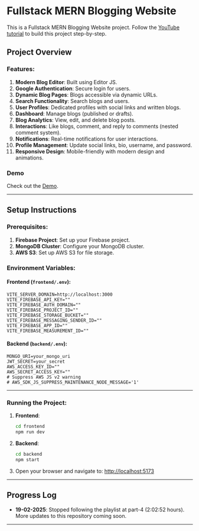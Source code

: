 # Fullstack MERN Blogging Website

This is a Fullstack MERN Blogging Website project. Follow the [YouTube tutorial](https://youtu.be/J7BGuuuvDDk?si=7RmyKdIl9bTGoBum) to build this project step-by-step.

## Project Overview

### Features:

1. **Modern Blog Editor**: Built using Editor JS.
2. **Google Authentication**: Secure login for users.
3. **Dynamic Blog Pages**: Blogs accessible via dynamic URLs.
4. **Search Functionality**: Search blogs and users.
5. **User Profiles**: Dedicated profiles with social links and written blogs.
6. **Dashboard**: Manage blogs (published or drafts).
7. **Blog Analytics**: View, edit, and delete blog posts.
8. **Interactions**: Like blogs, comment, and reply to comments (nested comment system).
9. **Notifications**: Real-time notifications for user interactions.
10. **Profile Management**: Update social links, bio, username, and password.
11. **Responsive Design**: Mobile-friendly with modern design and animations.

### Demo

Check out the [Demo](https://youtu.be/J7BGuuuvDDk).

---

## Setup Instructions

### Prerequisites:

1. **Firebase Project**: Set up your Firebase project.
2. **MongoDB Cluster**: Configure your MongoDB cluster.
3. **AWS S3**: Set up AWS S3 for file storage.

### Environment Variables:

#### Frontend (`frontend/.env`):

```
VITE_SERVER_DOMAIN=http://localhost:3000
VITE_FIREBASE_API_KEY=""
VITE_FIREBASE_AUTH_DOMAIN=""
VITE_FIREBASE_PROJECT_ID=""
VITE_FIREBASE_STORAGE_BUCKET=""
VITE_FIREBASE_MESSAGING_SENDER_ID=""
VITE_FIREBASE_APP_ID=""
VITE_FIREBASE_MEASUREMENT_ID=""
```

#### Backend (`backend/.env`):

```
MONGO_URI=your_mongo_uri
JWT_SECRET=your_secret
AWS_ACCESS_KEY_ID=""
AWS_SECRET_ACCESS_KEY=""
# Suppress AWS JS v2 warning
# AWS_SDK_JS_SUPPRESS_MAINTENANCE_NODE_MESSAGE='1'
```

---

### Running the Project:

1. **Frontend**:

   ```bash
   cd frontend
   npm run dev
   ```

2. **Backend**:

   ```bash
   cd backend
   npm start
   ```

3. Open your browser and navigate to: [http://localhost:5173](http://localhost:5173)

---

## Progress Log

- **19-02-2025**: Stopped following the playlist at part-4 (2:02:52 hours). More updates to this repository coming soon.

---
